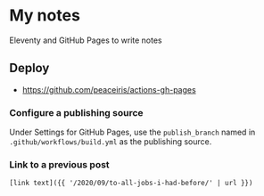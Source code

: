 # My notes

Eleventy and GitHub Pages to write notes

## Deploy

- https://github.com/peaceiris/actions-gh-pages

### Configure a publishing source

Under Settings for GitHub Pages, use the `publish_branch` named in `.github/workflows/build.yml` as the publishing source.

### Link to a previous post

```
[link text]({{ '/2020/09/to-all-jobs-i-had-before/' | url }})
```
